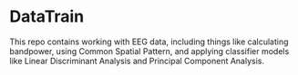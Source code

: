 # DataTrain
This repo contains working with EEG data, including things like calculating bandpower, using Common Spatial Pattern, and applying classifier models like Linear Discriminant Analysis and Principal Component Analysis.  
